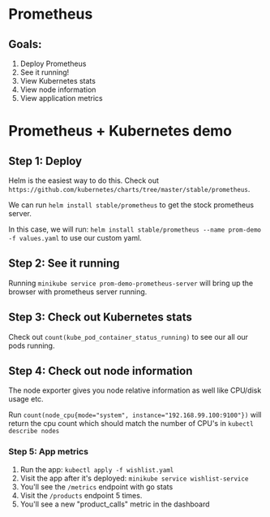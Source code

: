 # Prometheus

## Goals:
1. Deploy Prometheus
2. See it running!
3. View Kubernetes stats
4. View node information
5. View application metrics

# Prometheus + Kubernetes demo

## Step 1: Deploy
Helm is the easiest way to do this. Check out `https://github.com/kubernetes/charts/tree/master/stable/prometheus`.

We can run `helm install stable/prometheus` to get the stock prometheus server.

In this case, we will run: `helm install stable/prometheus --name prom-demo -f values.yaml` to use our custom yaml.

## Step 2: See it running
Running `minikube service prom-demo-prometheus-server` will bring up the browser with prometheus server running.

## Step 3: Check out Kubernetes stats
Check out `count(kube_pod_container_status_running)` to see our all our pods running.

## Step 4: Check out node information

The node exporter gives you node relative information as well like CPU/disk usage etc.

Run `count(node_cpu{mode="system", instance="192.168.99.100:9100"})` will return the cpu count which should match the number of CPU's in `kubectl describe nodes`

### Step 5: App metrics

1. Run the app: `kubectl apply -f wishlist.yaml`
2. Visit the app after it's deployed: `minikube service wishlist-service`
3. You'll see the  `/metrics` endpoint with go stats
4. Visit the `/products` endpoint 5 times.
5. You'll see a new "product_calls" metric in the dashboard
